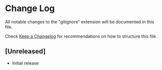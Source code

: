 # Change Log

All notable changes to the "gitignore" extension will be documented in this file.

Check [Keep a Changelog](http://keepachangelog.com/) for recommendations on how to structure this file.

## [Unreleased]

- Initial release